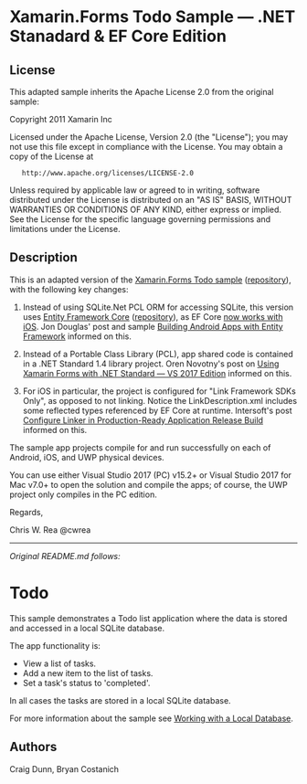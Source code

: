 

Xamarin.Forms Todo Sample &mdash; .NET Stanadard &amp; EF Core Edition
======================================================================

License
-------

This adapted sample inherits the Apache License 2.0 from the original sample:

   Copyright 2011 Xamarin Inc

   Licensed under the Apache License, Version 2.0 (the "License");
   you may not use this file except in compliance with the License.
   You may obtain a copy of the License at

       http://www.apache.org/licenses/LICENSE-2.0

   Unless required by applicable law or agreed to in writing, software
   distributed under the License is distributed on an "AS IS" BASIS,
   WITHOUT WARRANTIES OR CONDITIONS OF ANY KIND, either express or implied.
   See the License for the specific language governing permissions and
   limitations under the License.
   
Description
-----------

This is an adapted version of the [Xamarin.Forms Todo sample](https://developer.xamarin.com/samples/xamarin-forms/Todo/) ([repository](https://github.com/xamarin/xamarin-forms-samples/tree/master/Todo)), with the following key changes:

1. Instead of using SQLite.Net PCL ORM for accessing SQLite, this version uses [Entity Framework Core](https://docs.microsoft.com/en-us/ef/core/) ([repository](https://github.com/aspnet/EntityFramework)), as EF Core [now works with iOS](https://github.com/aspnet/EntityFramework/issues/7158). Jon Douglas' post and sample [Building Android Apps with Entity Framework](https://blog.xamarin.com/building-android-apps-with-entity-framework/) informed on this.

2. Instead of a Portable Class Library (PCL), app shared code is contained in a .NET Standard 1.4 library project. Oren Novotny's post on [Using Xamarin Forms with .NET Standard &mdash; VS 2017 Edition](https://oren.codes/2017/04/23/using-xamarin-forms-with-net-standard-vs-2017-edition/) informed on this.

3. For iOS in particular, the project is configured for "Link Framework SDKs Only", as opposed to not linking. Notice the LinkDescription.xml includes some reflected types referenced by EF Core at runtime. Intersoft's post [Configure Linker in Production-Ready Application Release Build](http://developer.intersoftsolutions.com/display/crosslight/Configure+Linker+in+Production-Ready+Application+Release+Build) informed on this.

The sample app projects compile for and run successfully on each of Android, iOS, and UWP physical devices. 

You can use either Visual Studio 2017 (PC) v15.2+ or Visual Studio 2017 for Mac v7.0+ to open the solution and compile the apps; of course, the UWP project only compiles in the PC edition.

Regards,

Chris W. Rea
@cwrea


---

*Original README.md follows:*

Todo
====

This sample demonstrates a Todo list application where the data is stored and accessed in a local SQLite database.

The app functionality is:

- View a list of tasks.
- Add a new item to the list of tasks.
- Set a task's status to 'completed'.

In all cases the tasks are stored in a local SQLite database.

For more information about the sample see [Working with a Local Database](https://developer.xamarin.com/guides/xamarin-forms/working-with/databases/).

Authors
-------

Craig Dunn, Bryan Costanich
